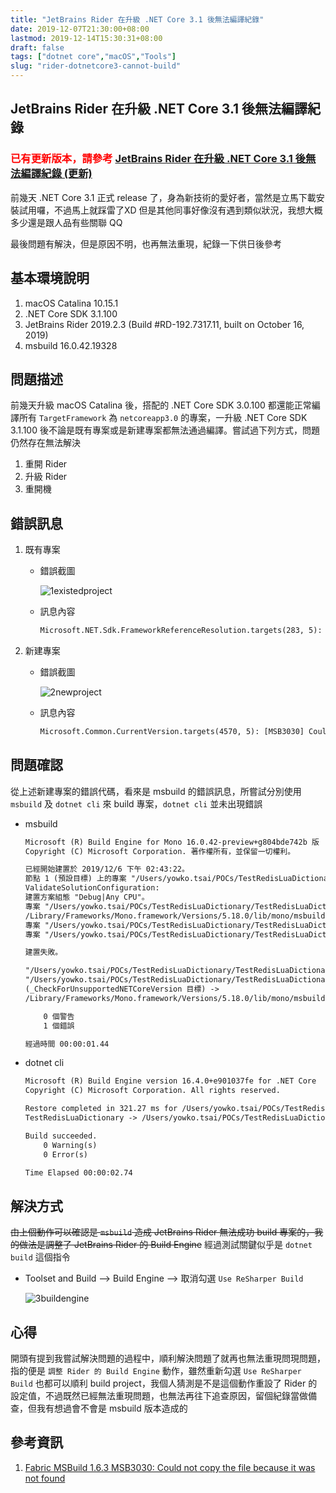 ```yaml
---
title: "JetBrains Rider 在升級 .NET Core 3.1 後無法編譯紀錄"
date: 2019-12-07T21:30:00+08:00
lastmod: 2019-12-14T15:30:31+08:00
draft: false
tags: ["dotnet core","macOS","Tools"]
slug: "rider-dotnetcore3-cannot-build"
---
```


## JetBrains Rider 在升級 .NET Core 3.1 後無法編譯紀錄

### <span style="color:red">已有更新版本，請參考 [JetBrains Rider 在升級 .NET Core 3.1 後無法編譯紀錄 (更新)](https://blog.yowko.com/rider-dotnetcore31-cannot-build)<span>

前幾天 .NET Core 3.1 正式 release 了，身為新技術的愛好者，當然是立馬下載安裝試用囉，不過馬上就踩雷了XD 但是其他同事好像沒有遇到類似狀況，我想大概多少還是跟人品有些關聯 QQ

最後問題有解決，但是原因不明，也再無法重現，紀錄一下供日後參考

## 基本環境說明

1. macOS Catalina 10.15.1
2. .NET Core SDK 3.1.100
3. JetBrains Rider 2019.2.3 (Build #RD-192.7317.11, built on October 16, 2019)
4. msbuild 16.0.42.19328

## 問題描述

前幾天升級 macOS Catalina 後，搭配的 .NET Core SDK 3.0.100 都還能正常編譯所有 `TargetFramework` 為 `netcoreapp3.0` 的專案，一升級 .NET Core SDK 3.1.100 後不論是既有專案或是新建專案都無法通過編譯。嘗試過下列方式，問題仍然存在無法解決

1. 重開 Rider
2. 升級 Rider
3. 重開機

## 錯誤訊息

1. 既有專案

    - 錯誤截圖

        ![1existedproject](https://user-images.githubusercontent.com/3851540/70386733-25bc9380-19d7-11ea-8c74-4e5451baea80.png)

    - 訊息內容

        ```txt
        Microsoft.NET.Sdk.FrameworkReferenceResolution.targets(283, 5): [NETSDK1073] The FrameworkReference 'Microsoft.AspNetCore.App' was not recognized
        ```

2. 新建專案

    - 錯誤截圖

        ![2newproject](https://user-images.githubusercontent.com/3851540/70386735-25bc9380-19d7-11ea-89c2-d9f1566cb56e.png)

    - 訊息內容

        ```txt
        Microsoft.Common.CurrentVersion.targets(4570, 5): [MSB3030] Could not copy the file "/Users/yowko.tsai/POCs/TestRedisLuaDictionary/TestRedisLuaDictionary/obj/Debug/netcoreapp3.0/TestRedisLuaDictionary" because it was not found.  
        ```

## 問題確認

從上述新建專案的錯誤代碼，看來是 msbuild 的錯誤訊息，所嘗試分別使用 `msbuild` 及 `dotnet cli` 來 build 專案，`dotnet cli` 並未出現錯誤

- msbuild

    ```txt
    Microsoft (R) Build Engine for Mono 16.0.42-preview+g804bde742b 版
    Copyright (C) Microsoft Corporation. 著作權所有，並保留一切權利。

    已經開始建置於 2019/12/6 下午 02:43:22。
    節點 1 (預設目標) 上的專案 "/Users/yowko.tsai/POCs/TestRedisLuaDictionary/TestRedisLuaDictionary.sln"。
    ValidateSolutionConfiguration:
    建置方案組態 "Debug|Any CPU"。
    專案 "/Users/yowko.tsai/POCs/TestRedisLuaDictionary/TestRedisLuaDictionary.sln" (1) 正在節點 1 (預設目標) 上建置 "/Users/yowko.tsai/POCs/TestRedisLuaDictionary/TestRedisLuaDictionary/TestRedisLuaDictionary.csproj" (2)。
    /Library/Frameworks/Mono.framework/Versions/5.18.0/lib/mono/msbuild/15.0/bin/Sdks/Microsoft.NET.Sdk/targets/Microsoft.NET.TargetFrameworkInference.targets(137,5): error NETSDK1045: 目前的 .NET SDK 不支援以 .NET Core 3.0 作為目標。請以 .NET Core 2.1 或更低版本作為目 的 .NET SDK 版本。 [/Users/yowko.tsai/POCs/TestRedisLuaDictionary/TestRedisLuaDictionary/TestRedisLuaDictionary.csproj]
    專案 "/Users/yowko.tsai/POCs/TestRedisLuaDictionary/TestRedisLuaDictionary/TestRedisLuaDictionary.csproj" (預設目標) 建置完成 -- 失敗。
    專案 "/Users/yowko.tsai/POCs/TestRedisLuaDictionary/TestRedisLuaDictionary.sln" (預設目標) 建置完成 -- 失敗。

    建置失敗。

    "/Users/yowko.tsai/POCs/TestRedisLuaDictionary/TestRedisLuaDictionary.sln" (預設目標) (1) ->
    "/Users/yowko.tsai/POCs/TestRedisLuaDictionary/TestRedisLuaDictionary/TestRedisLuaDictionary.csproj" (預設目標) (2) ->
    (_CheckForUnsupportedNETCoreVersion 目標) -> 
    /Library/Frameworks/Mono.framework/Versions/5.18.0/lib/mono/msbuild/15.0/bin/Sdks/Microsoft.NET.Sdk/targets/Microsoft.NET.TargetFrameworkInference.targets(137,5): error NETSDK1045: 目前的 .NET SDK 不支援以 .NET Core 3.0 作為目標。請以 .NET Core 2.1 或更低版本作為.0 的 .NET SDK 版本。 [/Users/yowko.tsai/POCs/TestRedisLuaDictionary/TestRedisLuaDictionary/TestRedisLuaDictionary.csproj]

        0 個警告
        1 個錯誤

    經過時間 00:00:01.44
    ```

- dotnet cli

    ```txt
    Microsoft (R) Build Engine version 16.4.0+e901037fe for .NET Core
    Copyright (C) Microsoft Corporation. All rights reserved.

    Restore completed in 321.27 ms for /Users/yowko.tsai/POCs/TestRedisLuaDictionary/TestRedisLuaDictionary/TestRedisLuaDictionary.csproj.
    TestRedisLuaDictionary -> /Users/yowko.tsai/POCs/TestRedisLuaDictionary/TestRedisLuaDictionary/bin/Debug/netcoreapp3.0/TestRedisLuaDictionary.dll

    Build succeeded.
        0 Warning(s)
        0 Error(s)

    Time Elapsed 00:00:02.74
    ```

## 解決方式

~~由上個動作可以確認是 `msbuild` 造成 JetBrains Rider 無法成功 build 專案的，我的做法是調整了 JetBrains Rider 的 Build Engine~~ 經過測試關鍵似乎是 `dotnet build` 這個指令

- Toolset and Build --> Build Engine --> 取消勾選 `Use ReSharper Build`

    ![3buildengine](https://user-images.githubusercontent.com/3851540/70386736-26552a00-19d7-11ea-957e-88e88e3ffaec.png)

## 心得

開頭有提到我嘗試解決問題的過程中，順利解決問題了就再也無法重現問現問題，指的便是 `調整 Rider 的 Build Engine` 動作，雖然重新勾選 `Use ReSharper Build` 也都可以順利 build project，我個人猜測是不是這個動作重設了 Rider 的設定值，不過既然已經無法重現問題，也無法再往下追查原因，留個紀錄當做備查，但我有想過會不會是 msbuild 版本造成的

## 參考資訊

1. [Fabric MSBuild 1.6.3 MSB3030: Could not copy the file because it was not found](https://github.com/Azure/service-fabric-issues/issues/788)
